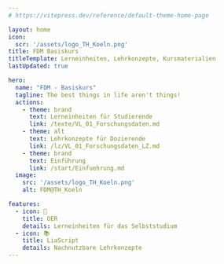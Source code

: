 ```yaml
---
# https://vitepress.dev/reference/default-theme-home-page

layout: home
icon: 
  scr: '/assets/logo_TH_Koeln.png'
title: FDM Basiskurs
titleTemplate: Lerneinheiten, Lehrkonzepte, Kursmaterialien
lastUpdated: true

hero:
  name: "FDM - Basiskurs"
  tagline: The best things in life aren't things!
  actions:
    - theme: brand
      text: Lerneinheiten für Studierende
      link: /texte/VL_01_Forschungsdaten.md
    - theme: alt
      text: Lehrkonzepte für Dozierende
      link: /lz/VL_01_Forschungsdaten_LZ.md
    - theme: brand
      text: Einführung
      link: /start/Einfuehrung.md
  image:
    src: '/assets/logo_TH_Koeln.png'
    alt: FDM@TH_Koeln

features:
  - icon: 🦥
    title: OER
    details: Lerneinheiten für das Selbststudium
  - icon: 📚
    title: LiaScript
    details: Nachnutzbare Lehrkonzepte
---
```


